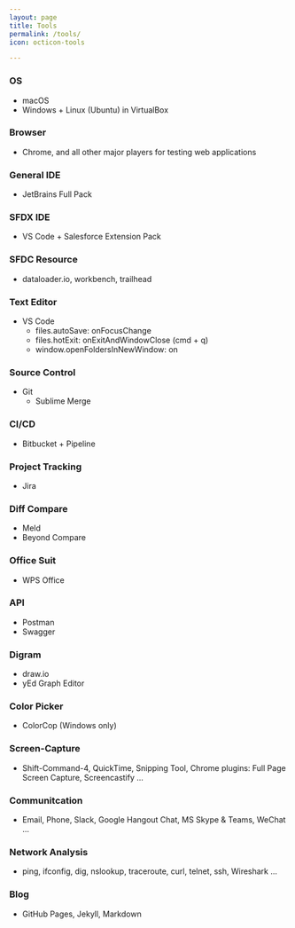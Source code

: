 ```yaml
---
layout: page
title: Tools
permalink: /tools/
icon: octicon-tools

---
```


### OS

- macOS
- Windows + Linux (Ubuntu) in VirtualBox

### Browser

- Chrome, and all other major players for testing web applications

### General IDE

- JetBrains Full Pack

### SFDX IDE

- VS Code + Salesforce Extension Pack

### SFDC Resource

- dataloader.io, workbench, trailhead

### Text Editor

- VS Code
  - files.autoSave: onFocusChange
  - files.hotExit: onExitAndWindowClose (cmd + q)
  - window.openFoldersInNewWindow: on

### Source Control

- Git
  - Sublime Merge

### CI/CD

- Bitbucket + Pipeline

### Project Tracking

- Jira

### Diff Compare

- Meld
- Beyond Compare

### Office Suit

- WPS Office

### API

- Postman
- Swagger

### Digram

- draw.io
- yEd Graph Editor

### Color Picker

- ColorCop (Windows only)

### Screen-Capture

- Shift-Command-4, QuickTime, Snipping Tool,  Chrome plugins: Full Page Screen Capture, Screencastify ...

### Communitcation

- Email, Phone, Slack, Google Hangout Chat, MS Skype & Teams, WeChat ...

### Network Analysis

- ping, ifconfig, dig, nslookup, traceroute, curl, telnet, ssh, Wireshark ...

### Blog

- GitHub Pages, Jekyll, Markdown
